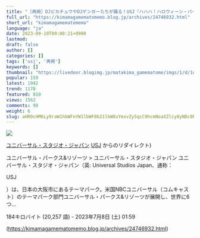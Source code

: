 ```yaml
---
title: "［再掲］DJピカチュウやDJゲンガーたちが踊る！USJ『ハハハ！ハロウィーン・パーティ』9"
full_url: "https://kimamagamematomemo.blog.jp/archives/24746932.html"
short_url: "kimamagamematomemo"
language: "ja"
date: 2023-09-10T09:00:21+0900
lastmod: 
draft: false
author: []
categories: []
tags: ['usj', '再掲']
keywords: []
thumbnail: "https://livedoor.blogimg.jp/matakima_gamematome/imgs/1/d/1d414fcb.jpg"
popular: 159
latest: 1942
trend: 1178
featured: 810
views: 1562
comments: 98
weight: 6
slug: aHR0cHM6Ly9raW1hbWFnYW1lbWF0b21lbW8uYmxvZy5qcC9hcmNoaXZlcy8yNDc0NjkzMi5odG1s
---
```


![](https://livedoor.blogimg.jp/matakima_gamematome/imgs/1/d/1d414fcb.jpg)

<div><a title='ユニバーサル・スタジオ・ジャパン' href='https://ja.wikipedia.org/wiki/%E3%83%A6%E3%83%8B%E3%83%90%E3%83%BC%E3%82%B5%E3%83%AB%E3%83%BB%E3%82%B9%E3%82%BF%E3%82%B8%E3%82%AA%E3%83%BB%E3%82%B8%E3%83%A3%E3%83%91%E3%83%B3' target='_blank'>ユニバーサル・スタジオ・ジャパン</a> <span class='searchalttitle'><a></a><span><a title='USJ' class='mw-redirect' href='https://ja.wikipedia.org/wiki/USJ' target='_blank'><span>USJ</span></a> からのリダイレクト)</span></span><p class='searchresult'>ユニバーサル・パークス&リゾーツ > ユニバーサル・スタジオ・ジャパン ユニバーサル・スタジオ・ジャパン（英: Universal Studios Japan、通称：<p>USJ</p>）は、日本の大阪市にあるテーマパーク。米国NBCユニバーサル（コムキャスト）のテーマパーク部門ユニバーサル・パークス&リゾーツが展開し、世界に6つ…</p> <p class='mw-search-result-data'>184キロバイト (20,257 語) - 2023年7月8日 (土) 01:59</p></div>

(https://kimamagamematomemo.blog.jp/archives/24746932.html)

